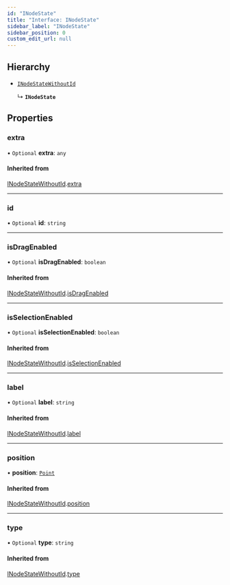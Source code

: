 ```yaml
---
id: "INodeState"
title: "Interface: INodeState"
sidebar_label: "INodeState"
sidebar_position: 0
custom_edit_url: null
---
```


## Hierarchy

- [`INodeStateWithoutId`](INodeStateWithoutId)

  ↳ **`INodeState`**

## Properties

### extra

• `Optional` **extra**: `any`

#### Inherited from

[INodeStateWithoutId](INodeStateWithoutId).[extra](INodeStateWithoutId#extra)

___

### id

• `Optional` **id**: `string`

___

### isDragEnabled

• `Optional` **isDragEnabled**: `boolean`

#### Inherited from

[INodeStateWithoutId](INodeStateWithoutId).[isDragEnabled](INodeStateWithoutId#isdragenabled)

___

### isSelectionEnabled

• `Optional` **isSelectionEnabled**: `boolean`

#### Inherited from

[INodeStateWithoutId](INodeStateWithoutId).[isSelectionEnabled](INodeStateWithoutId#isselectionenabled)

___

### label

• `Optional` **label**: `string`

#### Inherited from

[INodeStateWithoutId](INodeStateWithoutId).[label](INodeStateWithoutId#label)

___

### position

• **position**: [`Point`](../#point)

#### Inherited from

[INodeStateWithoutId](INodeStateWithoutId).[position](INodeStateWithoutId#position)

___

### type

• `Optional` **type**: `string`

#### Inherited from

[INodeStateWithoutId](INodeStateWithoutId).[type](INodeStateWithoutId#type)
